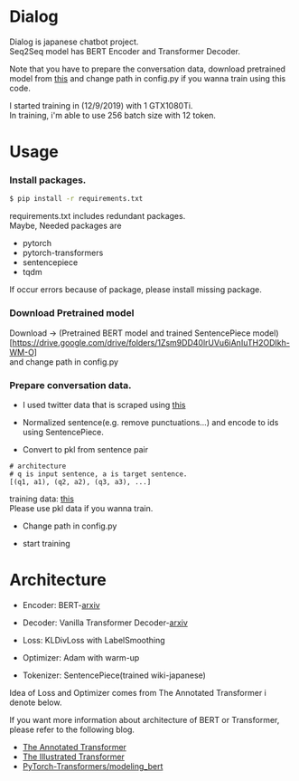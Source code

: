 # Dialog
Dialog is japanese chatbot project.  
Seq2Seq model has BERT Encoder and Transformer Decoder.

Note that you have to prepare the conversation data,
download pretrained model from [this](https://drive.google.com/drive/folders/1Zsm9DD40lrUVu6iAnIuTH2ODIkh-WM-O)
and change path in config.py
if you wanna train using this code.  

I started training in (12/9/2019) with 1 GTX1080Ti.  
In training, i'm able to use 256 batch size with 12 token.

# Usage
### Install packages.  
```bash
$ pip install -r requirements.txt
```
requirements.txt includes redundant packages.  
Maybe, Needed packages are

- pytorch
- pytorch-transformers
- sentencepiece
- tqdm

If occur errors because of package, please install missing package.

### Download Pretrained model
Download -> (Pretrained BERT model and trained SentencePiece model)[https://drive.google.com/drive/folders/1Zsm9DD40lrUVu6iAnIuTH2ODIkh-WM-O]  
and change path in config.py

### Prepare conversation data.  

- I used twitter data that is scraped using [this](https://qiita.com/gacky01/items/89c6c626848417391438)

- Normalized sentence(e.g. remove punctuations...) and encode to ids using SentencePiece.

- Convert to pkl from sentence pair  
```
# architecture
# q is input sentence, a is target sentence.
[(q1, a1), (q2, a2), (q3, a3), ...]
```
training data:  [this](https://drive.google.com/open?id=1VAL11Bv0sTo05x4ZeYpW7WXCWLkdwiJW)  
Please use pkl data if you wanna train.
- Change path in config.py

- start training

# Architecture
- Encoder: BERT-[arxiv](https://arxiv.org/abs/1810.04805)  
- Decoder: Vanilla Transformer Decoder-[arxiv](https://arxiv.org/abs/1706.03762)

- Loss: KLDivLoss with LabelSmoothing
- Optimizer: Adam with warm-up

- Tokenizer: SentencePiece(trained wiki-japanese)

Idea of Loss and Optimizer comes from The Annotated Transformer i denote below.

If you want more information about architecture of BERT or Transformer, please refer to the following blog.

- [The Annotated Transformer](http://nlp.seas.harvard.edu/2018/04/03/attention.html)
- [The Illustrated Transformer](http://jalammar.github.io/illustrated-transformer/)
- [PyTorch-Transformers/modeling_bert](https://github.com/huggingface/pytorch-transformers/blob/master/pytorch_transformers/modeling_bert.py)
